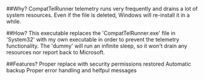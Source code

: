 ##Why?
CompatTelRunner telemetry runs very frequently and drains a lot of system resources. Even if the file is deleted, Windows will re-install it in a while.

##How?
This executable replaces the 'CompatTelRunner.exe' file in 'System32' with my own executable in order to prevent the telemetry functionality.
The 'dummy' will run an infinite sleep, so it won't drain any resources nor report back to Microsoft.

##Features?
Proper replace with security permissions restored
Automatic backup
Proper error handling and helfpul messages